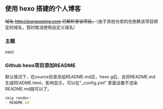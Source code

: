 
## 使用 hexo 搭建的个人博客 
~~域名 http://zuoguoqing.com 已解析至该项目。~~（由于其他仓库的也依赖该项目绑定的域名，暂时取消使用自定义域名）

### 主题
next 
 
### Github hexo项目添加README
默认情况下，在source目录添加README.md后，hexo g后，会将README.md生成README.html，影响显示，可以在"\_config.yml" 里面设置不渲染README.md就可以了。
``` js
skip render:
- README.md
```

